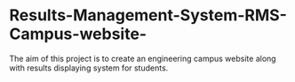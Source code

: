 # Results-Management-System-RMS-Campus-website-
The aim of this project is to create an engineering campus website along with results displaying system for students.
